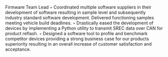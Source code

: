 Firmware Team Lead
◦	Coordinated multiple software suppliers in their development of software resulting in sample level and subsequently industry standard software development. Delivered functioning samples meeting vehicle build deadlines.
◦	Drastically eased the development of devices by implementing a Python utility to transmit SREC data over CAN for product reflash. 
◦	Designed a software tool to profile and benchmark competitor devices providing a strong business case for our products superiority resulting in an overall increase of customer satisfaction and acceptance.
